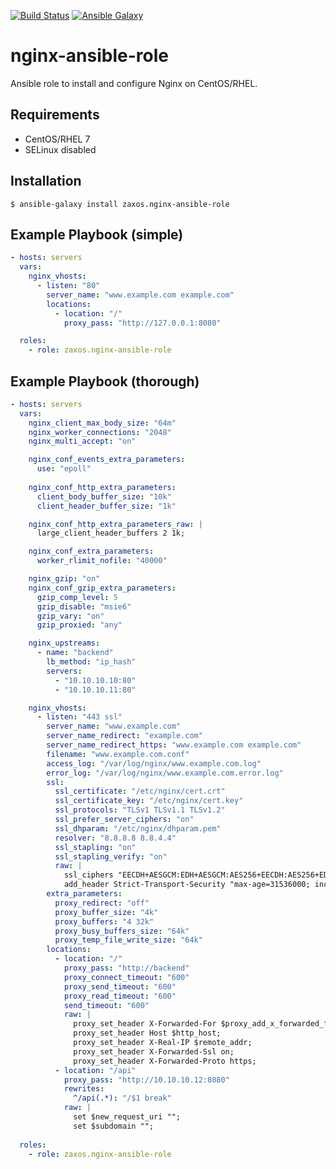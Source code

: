 [![Build Status](https://travis-ci.org/zaxos/nginx-ansible-role.svg?branch=master)](https://travis-ci.org/zaxos/nginx-ansible-role)
[![Ansible Galaxy](https://img.shields.io/badge/galaxy-_zaxos.nginx--ansible--role-blue.svg)](https://galaxy.ansible.com/zaxos/nginx-ansible-role/)

nginx-ansible-role
==================

Ansible role to install and configure Nginx on CentOS/RHEL.

Requirements
------------
* CentOS/RHEL 7
* SELinux disabled

Installation
------------
```
$ ansible-galaxy install zaxos.nginx-ansible-role
```

Example Playbook (simple)
-------------------------
```yaml
- hosts: servers
  vars:
    nginx_vhosts:
      - listen: "80"
        server_name: "www.example.com example.com"
        locations:
          - location: "/"
            proxy_pass: "http://127.0.0.1:8080"

  roles:
    - role: zaxos.nginx-ansible-role
```

Example Playbook (thorough)
-------------------------
```yaml
- hosts: servers
  vars:
    nginx_client_max_body_size: "64m"
    nginx_worker_connections: "2048"
    nginx_multi_accept: "on"

    nginx_conf_events_extra_parameters:
      use: "epoll"
    
    nginx_conf_http_extra_parameters:
      client_body_buffer_size: "10k"
      client_header_buffer_size: "1k"

    nginx_conf_http_extra_parameters_raw: |
      large_client_header_buffers 2 1k;

    nginx_conf_extra_parameters:
      worker_rlimit_nofile: "40000"

    nginx_gzip: "on"
    nginx_conf_gzip_extra_parameters:
      gzip_comp_level: 5
      gzip_disable: "msie6"
      gzip_vary: "on"
      gzip_proxied: "any"

    nginx_upstreams:
      - name: "backend"
        lb_method: "ip_hash"
        servers:
          - "10.10.10.10:80"
          - "10.10.10.11:80"

    nginx_vhosts:
      - listen: "443 ssl"
        server_name: "www.example.com"
        server_name_redirect: "example.com"
        server_name_redirect_https: "www.example.com example.com"
        filename: "www.example.com.conf"
        access_log: "/var/log/nginx/www.example.com.log"
        error_log: "/var/log/nginx/www.example.com.error.log"
        ssl:
          ssl_certificate: "/etc/nginx/cert.crt"
          ssl_certificate_key: "/etc/nginx/cert.key"
          ssl_protocols: "TLSv1 TLSv1.1 TLSv1.2"
          ssl_prefer_server_ciphers: "on"
          ssl_dhparam: "/etc/nginx/dhparam.pem"
          resolver: "8.8.8.8 8.8.4.4"
          ssl_stapling: "on"
          ssl_stapling_verify: "on"          
          raw: |
            ssl_ciphers "EECDH+AESGCM:EDH+AESGCM:AES256+EECDH:AES256+EDH";
            add_header Strict-Transport-Security "max-age=31536000; includeSubdomains; preload";
        extra_parameters:
          proxy_redirect: "off"
          proxy_buffer_size: "4k"
          proxy_buffers: "4 32k"
          proxy_busy_buffers_size: "64k"
          proxy_temp_file_write_size: "64k"
        locations:
          - location: "/"
            proxy_pass: "http://backend"
            proxy_connect_timeout: "600"
            proxy_send_timeout: "600"
            proxy_read_timeout: "600"
            send_timeout: "600"
            raw: |
              proxy_set_header X-Forwarded-For $proxy_add_x_forwarded_for;
              proxy_set_header Host $http_host;
              proxy_set_header X-Real-IP $remote_addr;
              proxy_set_header X-Forwarded-Ssl on;
              proxy_set_header X-Forwarded-Proto https;
          - location: "/api"
            proxy_pass: "http://10.10.10.12:8080"
            rewrites:
              ^/api(.*): "/$1 break"
            raw: |
              set $new_request_uri "";
              set $subdomain "";
              
  roles:
    - role: zaxos.nginx-ansible-role
```
